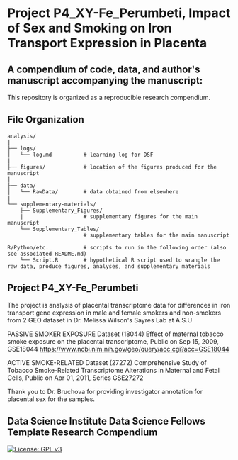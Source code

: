# Project P4_XY-Fe_Perumbeti, Impact of Sex and Smoking on Iron Transport Expression in Placenta

## A compendium of code, data, and author's manuscript accompanying the manuscript:
This repository is organized as a reproducible research compendium.

## File Organization
    analysis/
    |
    ├── logs/
    │   └── log.md          # learning log for DSF
    |
    ├── figures/            # location of the figures produced for the manuscript
    |
    ├── data/
    │   └── RawData/        # data obtained from elsewhere
    |   
    └── supplementary-materials/
        ├── Supplementary_Figures/     
        |                   # supplementary figures for the main manuscript
        └── Supplementary_Tables/      
                            # supplementary tables for the main manuscript 
    
    R/Python/etc.           # scripts to run in the following order (also see associated README.md)
        └── Script.R        # hypothetical R script used to wrangle the raw data, produce figures, analyses, and supplementary materials

        
## Project P4_XY-Fe_Perumbeti
The project is analysis of placental transcriptome data for differences in iron transport gene expression in male and female smokers and non-smokers from 2 GEO dataset 
in Dr. Melissa Wilson's Sayres Lab at A.S.U  

PASSIVE SMOKER EXPOSURE Dataset (18044)
Effect of maternal tobacco smoke exposure on the placental transcriptome, Public on Sep 15, 2009, GSE18044  https://www.ncbi.nlm.nih.gov/geo/query/acc.cgi?acc=GSE18044

ACTIVE SMOKE-RELATED Dataset (27272)
Comprehensive Study of Tobacco Smoke-Related Transcriptome Alterations in Maternal and Fetal Cells, Public on Apr 01, 2011, Series GSE27272

Thank you to Dr. Bruchova for providing investigator annotation for placental sex for the samples.

## Data Science Institute Data Science Fellows Template Research Compendium
[![License: GPL v3](https://img.shields.io/badge/License-GPLv3-blue.svg)](https://www.gnu.org/licenses/gpl-3.0)
